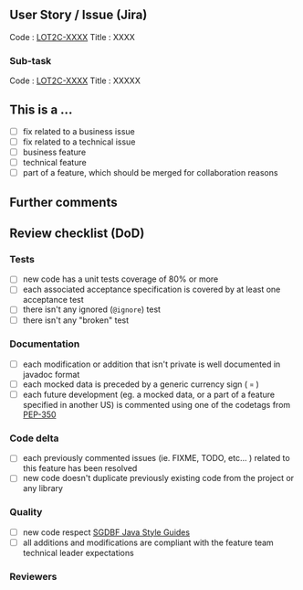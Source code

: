 ## User Story / Issue (Jira)

Code : [LOT2C-XXXX](http://jira.pointp.saint-gobain.net/browse/LOT2C-XXXX)
Title : XXXX

### Sub-task

Code : [LOT2C-XXXX](http://jira.pointp.saint-gobain.net/browse/LOT2C-XXXX)
Title : XXXXX

## This is a ...

- [ ] fix related to a business issue
- [ ] fix related to a technical issue
- [ ] business feature
- [ ] technical feature
- [ ] part of a feature, which should be merged for collaboration reasons

## Further comments


## Review checklist (DoD)

### Tests

- [ ] new code has a unit tests coverage of 80% or more
- [ ] each associated acceptance specification is covered by at least one acceptance test
- [ ] there isn't any ignored (`@ignore`) test
- [ ] there isn't any "broken" test

### Documentation

- [ ] each modification or addition that isn't private is well documented in javadoc format
- [ ] each mocked data is preceded by a generic currency sign ( `¤` )
- [ ] each future development (eg. a mocked data, or a part of a feature specified in another US) is commented using one of the codetags from [PEP-350](http://legacy.python.org/dev/peps/pep-0350/#mnemonics)

### Code delta

- [ ] each previously commented issues (ie. FIXME, TODO, etc... ) related to this feature has been resolved
- [ ] new code doesn't duplicate previously existing code from the project or any library

### Quality

- [ ] new code respect [SGDBF Java Style Guides](http://confluence.pointp.saint-gobain.net/pages/viewpage.action?pageId=88014895)
- [ ] all additions and modifications are compliant with the feature team technical leader expectations

### Reviewers
